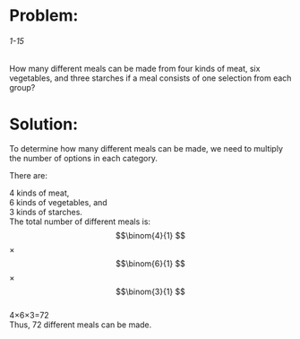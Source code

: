 # Problem:
###### 1-15
How many different meals can be made from four kinds of meat, six vegetables,
and three starches if a meal consists of one selection from each group?

# Solution:
To determine how many different meals can be made, we need to multiply the number of options in each category.  

There are:  

4 kinds of meat,  
6 kinds of vegetables, and  
3 kinds of starches.  
The total number of different meals is:  
$$\binom{4}{1} $$× $$\binom{6}{1} $$× $$\binom{3}{1} $$  
4×6×3=72  
Thus, 72 different meals can be made.
